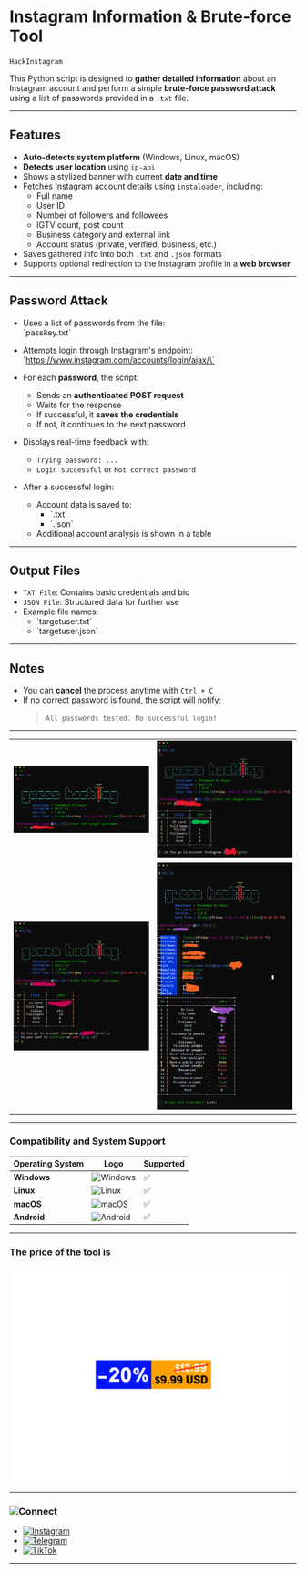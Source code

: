 # Instagram Information & Brute-force Tool
```
HackInstagram
```
This Python script is designed to **gather detailed information** about an Instagram account and perform a simple **brute-force password attack** using a list of passwords provided in a `.txt` file.

---

## Features

- **Auto-detects system platform** (Windows, Linux, macOS)
- **Detects user location** using `ip-api`
- Shows a stylized banner with current **date and time**
- Fetches Instagram account details using `instaloader`, including:
  - Full name
  - User ID
  - Number of followers and followees
  - IGTV count, post count
  - Business category and external link
  - Account status (private, verified, business, etc.)
- Saves gathered info into both `.txt` and `.json` formats
- Supports optional redirection to the Instagram profile in a **web browser**

---

## Password Attack

- Uses a list of passwords from the file:  
  \`passkey.txt\`

- Attempts login through Instagram's endpoint:
  \`https://www.instagram.com/accounts/login/ajax/\`

- For each **password**, the script:
  - Sends an **authenticated POST request**
  - Waits for the response
  - If successful, it **saves the credentials**
  - If not, it continues to the next password

- Displays real-time feedback with:
  - `Trying password: ...`
  - `Login successful` or `Not correct password`

- After a successful login:
  - Account data is saved to:
    - \`<username>.txt\`
    - \`<username>.json\`
  - Additional account analysis is shown in a table

---

## Output Files

- `TXT File`: Contains basic credentials and bio  
- `JSON File`: Structured data for further use  
- Example file names:  
  - \`targetuser.txt\`  
  - \`targetuser.json\`

---

## Notes

- You can **cancel** the process anytime with `Ctrl + C`
- If no correct password is found, the script will notify:
  > `All passwords tested. No successful login!`

---

<div align="center">
<table>
  <tr>
    <td align="center">
      <a href="1.png" target="_blank">
        <img src="1.png" alt="" width="250"/>
      </a><br><sub></sub>
    </td>
    <td align="center">
      <a href="2.png" target="_blank">
        <img src="2.png" alt="" width="250"/>
      </a><br><sub></sub>
    </td>
  </tr>
  <tr>
    <td align="center">
      <a href="3.png" target="_blank">
        <img src="3.png" alt="" width="250"/>
      </a><br><sub></sub>
    </td>
    <td align="center">
      <a href="4.png" target="_blank">
        <img src="4.png" alt="" width="250"/>
      </a><br><sub></sub>
    </td>
  </tr>
</table>
</div>

---
### Compatibility and System Support

| Operating System | Logo | Supported |
|------------------|------|-----------|
| **Windows**      | ![Windows](https://custom-icon-badges.demolab.com/badge/Windows-0078D6?logo=windows11&logoColor=white) | ✅ |
| **Linux**        | ![Linux](https://img.shields.io/badge/Linux-FCC624?logo=linux&logoColor=black) | ✅ |
| **macOS**        | ![macOS](https://img.shields.io/badge/macOS-000000?logo=apple&logoColor=F0F0F0) | ✅ |
| **Android**      | ![Android](https://img.shields.io/badge/Android-3DDC84?logo=android&logoColor=white) | ✅ |

---

### **The price of the tool is**
![image](money2.png)

---


### ![Connect](https://img.shields.io/badge/Connect_whit_me-0056D2?style=for-the-badge&logo=links&logoColor=white)

- [![Instagram](https://img.shields.io/badge/Instagram-E4405F?logo=instagram&logoColor=white)](https://www.instagram.com/wsl.iq)
- [![Telegram](https://img.shields.io/badge/Telegram-2CA5E0?logo=telegram&logoColor=white)](https://t.me/wsl-iq)
- [![TikTok](https://img.shields.io/badge/TikTok-black?logo=tiktok&logoColor=white)](https://www.tiktok.com/@wsl.iq)

---
